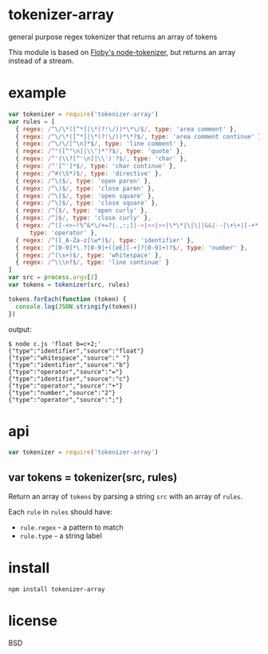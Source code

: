 # tokenizer-array

general purpose regex tokenizer that returns an array of tokens

This module is based on [Floby's node-tokenizer][1], but returns an array
instead of a stream.

[1]: https://github.com/Floby/node-tokenizer

# example

``` js
var tokenizer = require('tokenizer-array')
var rules = [
  { regex: /^\/\*([^*]|\*(?!\/))*\*\/$/, type: 'area comment' },
  { regex: /^\/\*([^*]|\*(?!\/))*\*?$/, type: 'area comment continue' },
  { regex: /^\/\/[^\n]*$/, type: 'line comment' },
  { regex: /^"([^"\n]|\\")*"?$/, type: 'quote' },
  { regex: /^'(\\?[^'\n]|\\')'?$/, type: 'char' },
  { regex: /^'[^']*$/, type: 'char continue' },
  { regex: /^#(\S*)$/, type: 'directive' },
  { regex: /^\($/, type: 'open paren' },
  { regex: /^\)$/, type: 'close paren' },
  { regex: /^\[$/, type: 'open square' },
  { regex: /^\]$/, type: 'close square' },
  { regex: /^{$/, type: 'open curly' },
  { regex: /^}$/, type: 'close curly' },
  { regex: /^([-<>~!%^&*\/+=?|.,:;]|->|<<|>>|\*\*|\|\||&&|--|\+\+|[-+*|&%\/=]=)$/,
      type: 'operator' },
  { regex: /^([_A-Za-z]\w*)$/, type: 'identifier' },
  { regex: /^[0-9]*\.?[0-9]+([eE][-+]?[0-9]+)?$/, type: 'number' },
  { regex: /^(\s+)$/, type: 'whitespace' },
  { regex: /^\\\n?$/, type: 'line continue' }
]
var src = process.argv[2]
var tokens = tokenizer(src, rules)

tokens.forEach(function (token) {
  console.log(JSON.stringify(token))
})
```

output:

```
$ node c.js 'float b=c+2;'
{"type":"identifier","source":"float"}
{"type":"whitespace","source":" "}
{"type":"identifier","source":"b"}
{"type":"operator","source":"="}
{"type":"identifier","source":"c"}
{"type":"operator","source":"+"}
{"type":"number","source":"2"}
{"type":"operator","source":";"}
```

# api

``` js
var tokenizer = require('tokenizer-array')
```

## var tokens = tokenizer(src, rules)

Return an array of `tokens` by parsing a string `src` with an array of `rules`.

Each `rule` in `rules` should have:

* `rule.regex` - a pattern to match
* `rule.type` - a string label

# install

```
npm install tokenizer-array
```

# license

BSD
